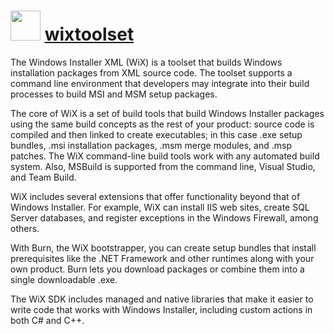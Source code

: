 ﻿# <img src="https://cdn.jsdelivr.net/gh/chocolatey/chocolatey-coreteampackages@bfbac575d697b67c7930af094980146278045677/icons/wixtoolset.png" width="48" height="48"/> [wixtoolset](https://chocolatey.org/packages/wixtoolset)


The Windows Installer XML (WiX) is a toolset that builds Windows installation packages from XML source code. The toolset supports a command line environment that developers may integrate into their build processes to build MSI and MSM setup packages.

The core of WiX is a set of build tools that build Windows Installer packages using the same build concepts as the rest of your product: source code is compiled and then linked to create executables; in this case .exe setup bundles, .msi installation packages, .msm merge modules, and .msp patches. The WiX command-line build tools work with any automated build system. Also, MSBuild is supported from the command line, Visual Studio, and Team Build.

WiX includes several extensions that offer functionality beyond that of Windows Installer. For example, WiX can install IIS web sites, create SQL Server databases, and register exceptions in the Windows Firewall, among others.

With Burn, the WiX bootstrapper, you can create setup bundles that install prerequisites like the .NET Framework and other runtimes along with your own product. Burn lets you download packages or combine them into a single downloadable .exe.

The WiX SDK includes managed and native libraries that make it easier to write code that works with Windows Installer, including custom actions in both C# and C++.

